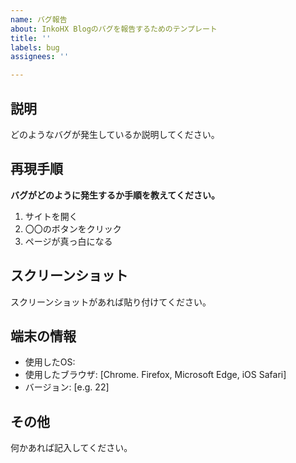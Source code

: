 ```yaml
---
name: バグ報告
about: InkoHX Blogのバグを報告するためのテンプレート
title: ''
labels: bug
assignees: ''

---
```


## 説明
どのようなバグが発生しているか説明してください。

## 再現手順
**バグがどのように発生するか手順を教えてください。**
1. サイトを開く
2. 〇〇のボタンをクリック
3. ページが真っ白になる

## スクリーンショット
スクリーンショットがあれば貼り付けてください。

## 端末の情報
 - 使用したOS: 
 - 使用したブラウザ: [Chrome. Firefox, Microsoft Edge, iOS Safari]
 - バージョン: [e.g. 22]

## その他
何かあれば記入してください。
